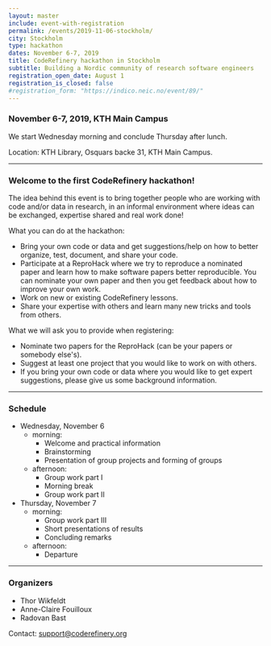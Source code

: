 ```yaml
---
layout: master
include: event-with-registration
permalink: /events/2019-11-06-stockholm/
city: Stockholm
type: hackathon
dates: November 6-7, 2019
title: CodeRefinery hackathon in Stockholm
subtitle: Building a Nordic community of research software engineers
registration_open_date: August 1
registration_is_closed: false
#registration_form: "https://indico.neic.no/event/89/"
---
```


### November 6-7, 2019, KTH Main Campus

We start Wednesday morning and conclude Thursday after lunch.

Location: KTH Library, Osquars backe 31, KTH Main Campus.

---

### Welcome to the first CodeRefinery hackathon!

The idea behind this event is to bring together people who are working with
code and/or data in research, in an informal environment where ideas can be
exchanged, expertise shared and real work done!

What you can do at the hackathon:
- Bring your own code or data and get suggestions/help on how to better organize, test,
  document, and share your code.
- Participate at a ReproHack where we try to reproduce a nominated paper and learn how to make
  software papers better reproducible. You can nominate your own paper and then you get feedback
  about how to improve your own work.
- Work on new or existing CodeRefinery lessons.
- Share your expertise with others and learn many new tricks and tools from others.

What we will ask you to provide when registering:
- Nominate two papers for the ReproHack (can be your papers or somebody else's).
- Suggest at least one project that you would like to work on with others.
- If you bring your own code or data where you would like to get expert suggestions, please give
  us some background information.

---

### Schedule

- Wednesday, November 6
  - morning:
      - Welcome and practical information
      - Brainstorming
      - Presentation of group projects and forming of groups
  - afternoon:
      - Group work part I
      - Morning break
      - Group work part II
- Thursday, November 7
  - morning:
      - Group work part III
      - Short presentations of results
      - Concluding remarks
  - afternoon:
      - Departure

---

### Organizers

- Thor Wikfeldt
- Anne-Claire Fouilloux
- Radovan Bast

Contact: support@coderefinery.org
